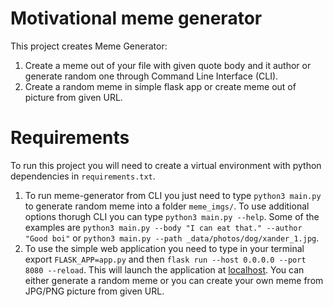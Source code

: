 # Motivational meme generator
This project creates Meme Generator:
1. Create a meme out of your file with given quote body and it author or generate random one through Command Line Interface (CLI).
2. Create a random meme in simple flask app or create meme out of picture from given URL.

# Requirements
To run this project you will need to create a virtual environment with python dependencies in ``requirements.txt``.

1. To run meme-generator from CLI you just need to type `python3 main.py` to generate random meme into a folder `meme_imgs/`. To use additional options thorugh CLI you can type `python3 main.py --help`. Some of the examples are `python3 main.py --body "I can eat that." --author "Good boi"` or `python3 main.py --path _data/photos/dog/xander_1.jpg`.
2. To use the simple web application you need to type in your terminal export `FLASK_APP=app.py` and then `flask run --host 0.0.0.0 --port 8080 --reload`. This will launch the application at [localhost](http://localhost:8080/create). You can either generate a random meme or you can create your own meme from JPG/PNG picture from given URL.
